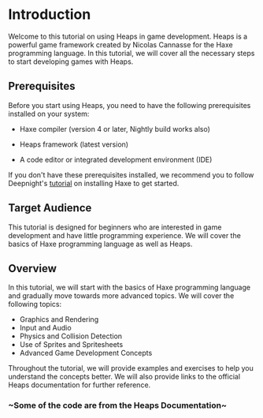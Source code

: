 # Introduction
Welcome to this tutorial on using Heaps in game development. Heaps is a powerful game framework created by Nicolas Cannasse for the Haxe programming language. In this tutorial, we will cover all the necessary steps to start developing games with Heaps.

## Prerequisites

Before you start using Heaps, you need to have the following prerequisites installed on your system:

- Haxe compiler (version 4 or later, Nightly build works also)

- Heaps framework (latest version)

- A code editor or integrated development environment (IDE)

If you don't have these prerequisites installed, we recommend you to follow Deepnight's [tutorial](https://deepnight.net/tutorial/a-quick-guide-to-installing-haxe/) on installing Haxe to get started.

## Target Audience
This tutorial is designed for beginners who are interested in game development and have little programming experience. We will cover the basics of Haxe programming language as well as Heaps.

## Overview
In this tutorial, we will start with the basics of Haxe programming language and gradually move towards more advanced topics. We will cover the following topics:

- Graphics and Rendering
- Input and Audio
- Physics and Collision Detection
- Use of Sprites and Spritesheets
- Advanced Game Development Concepts

Throughout the tutorial, we will provide examples and exercises to help you understand the concepts better. We will also provide links to the official Heaps documentation for further reference.

### ~Some of the code are from the Heaps Documentation~